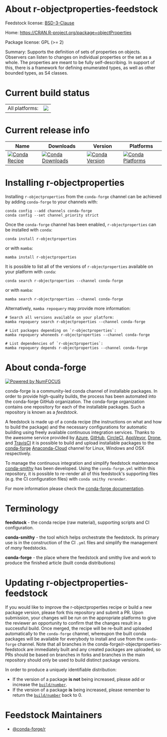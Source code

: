 About r-objectproperties-feedstock
==================================

Feedstock license: [BSD-3-Clause](https://github.com/conda-forge/r-objectproperties-feedstock/blob/main/LICENSE.txt)

Home: https://CRAN.R-project.org/package=objectProperties

Package license: GPL (>= 2)

Summary: Supports the definition of sets of properties on objects. Observers can listen to changes on individual properties or the set as a whole. The properties are meant to be fully self-describing. In support of this, there is a framework for defining enumerated types, as well as other bounded types, as S4 classes.

Current build status
====================


<table><tr><td>All platforms:</td>
    <td>
      <a href="https://dev.azure.com/conda-forge/feedstock-builds/_build/latest?definitionId=2279&branchName=main">
        <img src="https://dev.azure.com/conda-forge/feedstock-builds/_apis/build/status/r-objectproperties-feedstock?branchName=main">
      </a>
    </td>
  </tr>
</table>

Current release info
====================

| Name | Downloads | Version | Platforms |
| --- | --- | --- | --- |
| [![Conda Recipe](https://img.shields.io/badge/recipe-r--objectproperties-green.svg)](https://anaconda.org/conda-forge/r-objectproperties) | [![Conda Downloads](https://img.shields.io/conda/dn/conda-forge/r-objectproperties.svg)](https://anaconda.org/conda-forge/r-objectproperties) | [![Conda Version](https://img.shields.io/conda/vn/conda-forge/r-objectproperties.svg)](https://anaconda.org/conda-forge/r-objectproperties) | [![Conda Platforms](https://img.shields.io/conda/pn/conda-forge/r-objectproperties.svg)](https://anaconda.org/conda-forge/r-objectproperties) |

Installing r-objectproperties
=============================

Installing `r-objectproperties` from the `conda-forge` channel can be achieved by adding `conda-forge` to your channels with:

```
conda config --add channels conda-forge
conda config --set channel_priority strict
```

Once the `conda-forge` channel has been enabled, `r-objectproperties` can be installed with `conda`:

```
conda install r-objectproperties
```

or with `mamba`:

```
mamba install r-objectproperties
```

It is possible to list all of the versions of `r-objectproperties` available on your platform with `conda`:

```
conda search r-objectproperties --channel conda-forge
```

or with `mamba`:

```
mamba search r-objectproperties --channel conda-forge
```

Alternatively, `mamba repoquery` may provide more information:

```
# Search all versions available on your platform:
mamba repoquery search r-objectproperties --channel conda-forge

# List packages depending on `r-objectproperties`:
mamba repoquery whoneeds r-objectproperties --channel conda-forge

# List dependencies of `r-objectproperties`:
mamba repoquery depends r-objectproperties --channel conda-forge
```


About conda-forge
=================

[![Powered by
NumFOCUS](https://img.shields.io/badge/powered%20by-NumFOCUS-orange.svg?style=flat&colorA=E1523D&colorB=007D8A)](https://numfocus.org)

conda-forge is a community-led conda channel of installable packages.
In order to provide high-quality builds, the process has been automated into the
conda-forge GitHub organization. The conda-forge organization contains one repository
for each of the installable packages. Such a repository is known as a *feedstock*.

A feedstock is made up of a conda recipe (the instructions on what and how to build
the package) and the necessary configurations for automatic building using freely
available continuous integration services. Thanks to the awesome service provided by
[Azure](https://azure.microsoft.com/en-us/services/devops/), [GitHub](https://github.com/),
[CircleCI](https://circleci.com/), [AppVeyor](https://www.appveyor.com/),
[Drone](https://cloud.drone.io/welcome), and [TravisCI](https://travis-ci.com/)
it is possible to build and upload installable packages to the
[conda-forge](https://anaconda.org/conda-forge) [Anaconda-Cloud](https://anaconda.org/)
channel for Linux, Windows and OSX respectively.

To manage the continuous integration and simplify feedstock maintenance
[conda-smithy](https://github.com/conda-forge/conda-smithy) has been developed.
Using the ``conda-forge.yml`` within this repository, it is possible to re-render all of
this feedstock's supporting files (e.g. the CI configuration files) with ``conda smithy rerender``.

For more information please check the [conda-forge documentation](https://conda-forge.org/docs/).

Terminology
===========

**feedstock** - the conda recipe (raw material), supporting scripts and CI configuration.

**conda-smithy** - the tool which helps orchestrate the feedstock.
                   Its primary use is in the construction of the CI ``.yml`` files
                   and simplify the management of *many* feedstocks.

**conda-forge** - the place where the feedstock and smithy live and work to
                  produce the finished article (built conda distributions)


Updating r-objectproperties-feedstock
=====================================

If you would like to improve the r-objectproperties recipe or build a new
package version, please fork this repository and submit a PR. Upon submission,
your changes will be run on the appropriate platforms to give the reviewer an
opportunity to confirm that the changes result in a successful build. Once
merged, the recipe will be re-built and uploaded automatically to the
`conda-forge` channel, whereupon the built conda packages will be available for
everybody to install and use from the `conda-forge` channel.
Note that all branches in the conda-forge/r-objectproperties-feedstock are
immediately built and any created packages are uploaded, so PRs should be based
on branches in forks and branches in the main repository should only be used to
build distinct package versions.

In order to produce a uniquely identifiable distribution:
 * If the version of a package **is not** being increased, please add or increase
   the [``build/number``](https://docs.conda.io/projects/conda-build/en/latest/resources/define-metadata.html#build-number-and-string).
 * If the version of a package **is** being increased, please remember to return
   the [``build/number``](https://docs.conda.io/projects/conda-build/en/latest/resources/define-metadata.html#build-number-and-string)
   back to 0.

Feedstock Maintainers
=====================

* [@conda-forge/r](https://github.com/conda-forge/r/)

